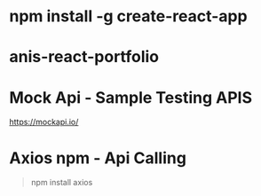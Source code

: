 # npm install -g create-react-app
# anis-react-portfolio

# Mock Api - Sample Testing APIS
https://mockapi.io/

# Axios npm - Api Calling
> npm install axios